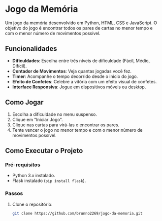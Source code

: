 # Jogo da Memória

Um jogo da memória desenvolvido em Python, HTML, CSS e JavaScript. O objetivo do jogo é encontrar todos os pares de cartas no menor tempo e com o menor número de movimentos possível.

## Funcionalidades

- **Dificuldades**: Escolha entre três níveis de dificuldade (Fácil, Médio, Difícil).
- **Contador de Movimentos**: Veja quantas jogadas você fez.
- **Timer**: Acompanhe o tempo decorrido desde o início do jogo.
- **Efeito de Confetes**: Celebre a vitória com um efeito visual de confetes.
- **Interface Responsiva**: Jogue em dispositivos móveis ou desktop.

## Como Jogar

1. Escolha a dificuldade no menu suspenso.
2. Clique em "Iniciar Jogo".
3. Clique nas cartas para virá-las e encontrar os pares.
4. Tente vencer o jogo no menor tempo e com o menor número de movimentos possível.

## Como Executar o Projeto

### Pré-requisitos

- Python 3.x instalado.
- Flask instalado (`pip install flask`).

### Passos

1. Clone o repositório:
   ```bash
   git clone https://github.com/brunno2269/jogo-da-memoria.git